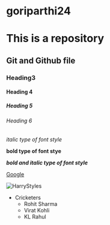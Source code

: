 # goriparthi24


# This is a repository
## Git and Github file
### Heading3
#### Heading 4
##### Heading 5
###### Heading 6

*italic type of font style*

**bold type of font stye**

***bold and italic type of font style***

[Google](www.google.com)

![HarryStyles](https://i.pinimg.com/originals/01/3a/d3/013ad31023d18af6d690ecd176cc9833.jpg)

* Cricketers
  * Rohit Sharma
  * Virat Kohli
  * KL Rahul

